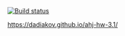 [![Build status](https://ci.appveyor.com/api/projects/status/oag3j8tv81xwn8t9?svg=true)](https://ci.appveyor.com/project/dadiakov/ahj-hw-3-1)

https://dadiakov.github.io/ahj-hw-3.1/
